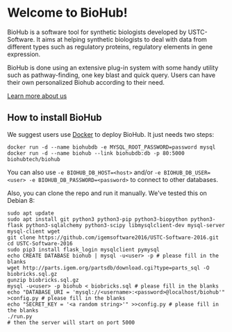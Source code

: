Welcome to BioHub!
==================
BioHub is a software tool for synthetic biologists developed by USTC-Software. It aims at helping synthetic biologists to deal with data from different types such as regulatory proteins, regulatory elements in gene expression.

BioHub is done using an extensive plug-in system with some handy utility such as pathway-finding, one key blast and quick query. Users can have their own personalized Biohub according to their need.

[Learn more about us](http://2016.igem.org/Team:USTC-Software)

How to install BioHub
---------------------
We suggest users use [Docker](https://www.docker.com/) to deploy BioHub. It just needs two steps:

    docker run -d --name biohubdb -e MYSQL_ROOT_PASSWORD=password mysql
    docker run -d --name biohub --link biohubdb:db -p 80:5000 biohubtech/biohub

You can also use `-e BIOHUB_DB_HOST=<host>` and/or `-e BIOHUB_DB_USER=<user> -e BIOHUB_DB_PASSWORD=<password>` to connect to other databases.

Also, you can clone the repo and run it manually. We've tested this on Debian 8:

    sudo apt update
    sudo apt install git python3 python3-pip python3-biopython python3-flask python3-sqlalchemy python3-scipy libmysqlclient-dev mysql-server mysql-client wget
    git clone https://github.com/igemsoftware2016/USTC-Software-2016.git
    cd USTC-Software-2016
    sudo pip3 install flask_login mysqlclient pymysql
    echo CREATE DATABASE biohub | mysql -u<user> -p # please fill in the blanks
    wget http://parts.igem.org/partsdb/download.cgi?type=parts_sql -O biobricks.sql.gz
    gunzip biobricks.sql.gz
    mysql -u<user> -p biohub < biobricks.sql # please fill in the blanks
    echo "DATABASE_URI = 'mysql://<username>:<password>@localhost/biohub'" >config.py # please fill in the blanks
    echo "SECRET_KEY = '<a random string>'" >>config.py # please fill in the blanks
    ./run.py
    # then the server will start on port 5000
